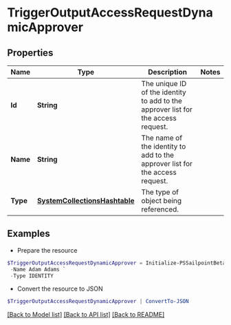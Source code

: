 # TriggerOutputAccessRequestDynamicApprover
## Properties

Name | Type | Description | Notes
------------ | ------------- | ------------- | -------------
**Id** | **String** | The unique ID of the identity to add to the approver list for the access request. | 
**Name** | **String** | The name of the identity to add to the approver list for the access request. | 
**Type** | [**SystemCollectionsHashtable**](.md) | The type of object being referenced. | 

## Examples

- Prepare the resource
```powershell
$TriggerOutputAccessRequestDynamicApprover = Initialize-PSSailpointBetaTriggerOutputAccessRequestDynamicApprover  -Id 2c91808b6ef1d43e016efba0ce470906 `
 -Name Adam Adams `
 -Type IDENTITY
```

- Convert the resource to JSON
```powershell
$TriggerOutputAccessRequestDynamicApprover | ConvertTo-JSON
```

[[Back to Model list]](../README.md#documentation-for-models) [[Back to API list]](../README.md#documentation-for-api-endpoints) [[Back to README]](../README.md)

